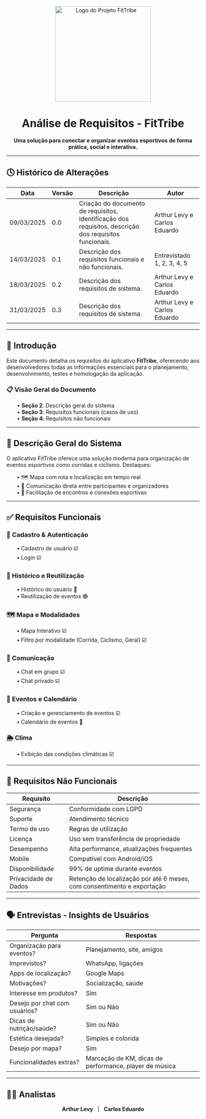 <p align="center">
  <img src="FitTribe-logo-Img.png" alt="Logo do Projeto FitTribe" width="250"/>
</p>

<h1 align="center">Análise de Requisitos - FitTribe</h1>

<p align="center">
  <strong>Uma solução para conectar e organizar eventos esportivos de forma prática, social e interativa.</strong>
</p>

---

## 🕓 Histórico de Alterações

| Data       | Versão | Descrição                                                                                     | Autor                             |
|------------|--------|-----------------------------------------------------------------------------------------------|-----------------------------------|
| 09/03/2025 | 0.0    | Criação do documento de requisitos, identificação dos requisitos, descrição dos requisitos funcionais. | Arthur Levy e Carlos Eduardo     |
| 14/03/2025 | 0.1    | Descrição dos requisitos funcionais e não funcionais.                                         | Entrevistado 1, 2, 3, 4, 5       |
| 18/03/2025 | 0.2    | Descrição dos requisitos de sistema.                                                          | Arthur Levy e Carlos Eduardo     |
| 31/03/2025 | 0.3    | Descrição dos requisitos de sistema.                                                          | Arthur Levy e Carlos Eduardo     |

---

## 📘 Introdução

Este documento detalha os requisitos do aplicativo **FitTribe**, oferecendo aos desenvolvedores todas as informações essenciais para o planejamento, desenvolvimento, testes e homologação da aplicação.

### 📋 Visão Geral do Documento

&nbsp;&nbsp;&nbsp;&nbsp;&nbsp;&nbsp;&nbsp;• **Seção 2**: Descrição geral do sistema  
&nbsp;&nbsp;&nbsp;&nbsp;&nbsp;&nbsp;&nbsp;• **Seção 3**: Requisitos funcionais (casos de uso)  
&nbsp;&nbsp;&nbsp;&nbsp;&nbsp;&nbsp;&nbsp;• **Seção 4**: Requisitos não funcionais  

---

## 🧩 Descrição Geral do Sistema

O aplicativo FitTribe oferece uma solução moderna para organização de eventos esportivos como corridas e ciclismo. Destaques:

&nbsp;&nbsp;&nbsp;&nbsp;&nbsp;&nbsp;&nbsp;**•** 🗺️ Mapa com rota e localização em tempo real  
&nbsp;&nbsp;&nbsp;&nbsp;&nbsp;&nbsp;&nbsp;**•** 💬 Comunicação direta entre participantes e organizadores  
&nbsp;&nbsp;&nbsp;&nbsp;&nbsp;&nbsp;&nbsp;**•** 🤝 Facilitação de encontros e conexões esportivas  

---

## ✅ Requisitos Funcionais

### 🔐 Cadastro & Autenticação
&nbsp;&nbsp;&nbsp;&nbsp;&nbsp;&nbsp;&nbsp;**•** Cadastro de usuário ☑️  
&nbsp;&nbsp;&nbsp;&nbsp;&nbsp;&nbsp;&nbsp;**•** Login ☑️  

### 🧠 Histórico e Reutilização
&nbsp;&nbsp;&nbsp;&nbsp;&nbsp;&nbsp;&nbsp;**•** Histórico do usuário 🔶  
&nbsp;&nbsp;&nbsp;&nbsp;&nbsp;&nbsp;&nbsp;**•** Reutilização de eventos 🟢  

### 🗺️ Mapa e Modalidades
&nbsp;&nbsp;&nbsp;&nbsp;&nbsp;&nbsp;&nbsp;**•** Mapa Interativo ☑️  
&nbsp;&nbsp;&nbsp;&nbsp;&nbsp;&nbsp;&nbsp;**•** Filtro por modalidade (Corrida, Ciclismo, Geral) ☑️  

### 💬 Comunicação
&nbsp;&nbsp;&nbsp;&nbsp;&nbsp;&nbsp;&nbsp;**•** Chat em grupo ☑️  
&nbsp;&nbsp;&nbsp;&nbsp;&nbsp;&nbsp;&nbsp;**•** Chat privado ☑️  

### 📅 Eventos e Calendário
&nbsp;&nbsp;&nbsp;&nbsp;&nbsp;&nbsp;&nbsp;**•** Criação e gerenciamento de eventos ☑️  
&nbsp;&nbsp;&nbsp;&nbsp;&nbsp;&nbsp;&nbsp;**•** Calendário de eventos 🔶  

### 🌦️ Clima
&nbsp;&nbsp;&nbsp;&nbsp;&nbsp;&nbsp;&nbsp;**•** Exibição das condições climáticas ☑️  

---

## 🚧 Requisitos Não Funcionais

| Requisito              | Descrição                                            |
|------------------------|------------------------------------------------------|
| Segurança              | Conformidade com LGPD                               |
| Suporte                | Atendimento técnico                                 |
| Termo de uso           | Regras de utilização                                |
| Licença                | Uso sem transferência de propriedade                |
| Desempenho             | Alta performance, atualizações frequentes           |
| Mobile                 | Compatível com Android/iOS                          |
| Disponibilidade        | 99% de uptime durante eventos                       |
| Privacidade de Dados   | Retenção de localização por até 6 meses, com consentimento e exportação |

---

## 🗣️ Entrevistas - Insights de Usuários

| Pergunta                        | Respostas                                             |
|--------------------------------|--------------------------------------------------------|
| Organização para eventos?      | Planejamento, site, amigos                            |
| Imprevistos?                   | WhatsApp, ligações                                   |
| Apps de localização?           | Google Maps                                          |
| Motivações?                    | Socialização, saúde                                  |
| Interesse em produtos?         | Sim                                                  |
| Desejo por chat com usuários?  | Sim ou Não                                           |
| Dicas de nutrição/saúde?       | Sim ou Não                                           |
| Estética desejada?             | Simples e colorida                                   |
| Desejo por mapa?               | Sim                                                  |
| Funcionalidades extras?        | Marcação de KM, dicas de performance, player de música |

---

## 🧑‍💻 Analistas

<p align="center">
  <b>Arthur Levy</b> &nbsp; | &nbsp; <b>Carlos Eduardo</b>
</p>
